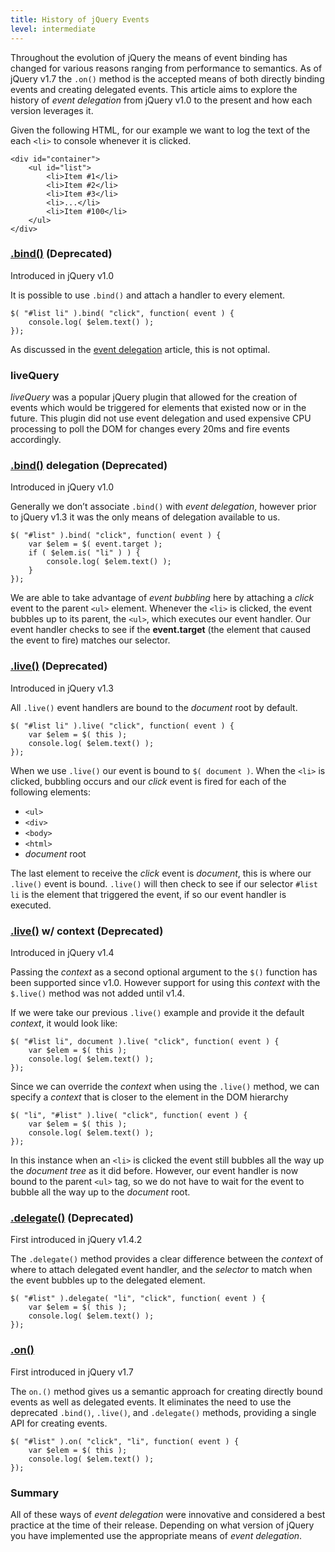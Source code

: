 ```yaml
---
title: History of jQuery Events
level: intermediate
---
```

Throughout the evolution of jQuery the means of event binding has changed for various reasons ranging from performance to semantics. As of jQuery v1.7 the `.on()` method is the accepted means of both directly binding events and creating delegated events. This article aims to explore the history of *event delegation* from jQuery v1.0 to the present and how each version leverages it.

Given the following HTML, for our example we want to log the text of the each `<li>` to console whenever it is clicked.

```
<div id="container">
 	<ul id="list">
		<li>Item #1</li>
		<li>Item #2</li>
		<li>Item #3</li>
		<li>...</li>
		<li>Item #100</li>
	</ul>
</div>​
```

### [.bind()](http://api.jquery.com/bind/) (Deprecated)
Introduced in jQuery v1.0

It is possible to use `.bind()` and attach a handler to every element.

```
​$( "#list li" ).bind( "click", function( event ) {
	console.log( $elem.text() );
});​​​​​​​​​​​​​​​​​​​​​
```
As discussed in the [event delegation](/event/event-delegation) article, this is not optimal.

### liveQuery
*liveQuery* was a popular jQuery plugin that allowed for the creation of events which would be triggered for elements that existed now or in the future. This plugin did not use event delegation and used expensive CPU processing to poll the DOM for changes every 20ms and fire events accordingly.


### [.bind()](http://api.jquery.com/bind/) delegation (Deprecated)
Introduced in jQuery v1.0

Generally we don&rsquo;t associate `.bind()` with *event delegation*, however prior to jQuery v1.3 it was the only means of delegation available to us.

```
​$( "#list" ).bind( "click", function( event ) {
	var $elem = $( event.target );
	if ( $elem.is( "li" ) ) {
		console.log( $elem.text() );
	}
});​​​​​​​​​​​​​​​​​​​​​
```

We are able to take advantage of *event bubbling* here by attaching a *click* event to the parent `<ul>` element. Whenever the `<li>` is clicked, the event bubbles up to its parent, the `<ul>`, which executes our event handler. Our event handler checks to see if the **event.target** (the element that caused the event to fire) matches our selector.


### [.live()](http://api.jquery.com/live/) (Deprecated)
Introduced in jQuery v1.3

All `.live()` event handlers are bound to the *document* root by default.

```
​$( "#list li" ).live( "click", function( event ) {
	var $elem = $( this );
	console.log( $elem.text() );
});​​​​​​​​​​​​​​​​​​​​​
```

When we use `.live()` our event is bound to `$( document )`. When the `<li>` is clicked, bubbling occurs and our *click* event is fired for each of the following elements:

* `<ul>`
* `<div>`
* `<body>`
* `<html>`
* *document* root

The last element to receive the *click* event is *document*, this is where our `.live()` event is bound. `.live()` will then check to see if our selector `#list li` is the element that triggered the event, if so our event handler is executed.


### [.live()](http://api.jquery.com/live/) w/ context (Deprecated)
Introduced in jQuery v1.4

Passing the *context* as a second optional argument to the `$()` function has been supported since v1.0. However support for using this *context* with the `$.live()` method was not added until v1.4.

If we were take our previous `.live()` example and provide it the default *context*, it would look like:

```
​$( "#list li", document ).live( "click", function( event ) {
	var $elem = $( this );
	console.log( $elem.text() );
});​​​​​​​​​​​​​​​​​​​​​
```

Since we can override the *context* when using the `.live()` method, we can specify a *context* that is closer to the element in the DOM hierarchy

```
$( "li", "#list" ).live( "click", function( event ) {
	var $elem = $( this );
	console.log( $elem.text() );
});​​​​​​​​​​​​​​​​​​​​​
```

In this instance when an `<li>` is clicked the event still bubbles all the way up the *document tree* as it did before. However, our event handler is now bound to the parent `<ul>` tag, so we do not have to wait for the event to bubble all the way up to the *document* root.

### [.delegate()](http://api.jquery.com/delegate/) (Deprecated)
First introduced in jQuery v1.4.2

The `.delegate()` method provides a clear difference between the *context* of where to attach delegated event handler, and the *selector* to match when the event bubbles up to the delegated element.

```
$( "#list" ).delegate( "li", "click", function( event ) {
	var $elem = $( this );
	console.log( $elem.text() );
});​​​​​​​​​​​​​​​​​​​​​
```

### [.on()](http://api.jquery.com/on/)
First introduced in jQuery v1.7

The `on.()` method gives us a semantic approach for creating directly bound events as well as delegated events. It eliminates the need to use the deprecated `.bind()`, `.live()`, and `.delegate()` methods, providing a single API for creating events.

```
$( "#list" ).on( "click", "li", function( event ) {
	var $elem = $( this );
	console.log( $elem.text() );
});​​​​​​​​​​​​​​​​​​​​​
```

### Summary
All of these ways of *event delegation* were innovative and considered a best practice at the time of their release. Depending on what version of jQuery you have implemented use the appropriate means of *event delegation*.
